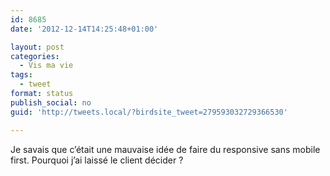 ```yaml
---
id: 8685
date: '2012-12-14T14:25:48+01:00'

layout: post
categories:
  - Vis ma vie
tags:
  - tweet
format: status
publish_social: no
guid: 'http://tweets.local/?birdsite_tweet=279593032729366530'

---
```


Je savais que c’était une mauvaise idée de faire du responsive sans mobile first. Pourquoi j’ai laissé le client décider ?